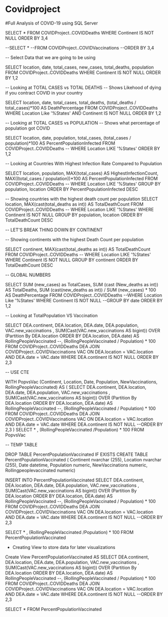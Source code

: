 # Covidproject
#Full Analysis of COVID-19 using SQL Server

SELECT *
FROM COVIDProject..COVIDDeaths
WHERE Continent IS NOT NULL
ORDER BY 3,4

--SELECT *
--FROM COVIDProject..COVIDVaccinations
--ORDER BY 3,4

-- Select Data that we are going to be using

SELECT location, date, total_cases, new_cases, total_deaths, population
FROM COVIDProject..COVIDDeaths
WHERE Continent IS NOT NULL
ORDER BY 1,2 


-- Looking at TOTAL CASES vs TOTAL DEATHS
-- Shows Likehood of dying if you contract COVID in your country

SELECT location, date, total_cases, total_deaths, (total_deaths / total_cases)*100 AS DeathPercentage
FROM COVIDProject..COVIDDeaths
WHERE Location Like '%States'
AND Continent IS NOT NULL
ORDER BY 1,2

-- Looking at TOTAL CASES vs POPULATION
-- Shows what percentage of population got COVID

SELECT location, date, population, total_cases,  (total_cases / population)*100 AS PercentPopulationInfected
FROM COVIDProject..COVIDDeaths
-- WHERE Location LIKE '%States'
ORDER BY 1,2

-- Looking at Countries With Highest Infection Rate Compared to Population

SELECT location, population, MAX(total_cases) AS HighestInfectionCount,  MAX((total_cases / population))*100 AS PercentPopulationInfected
FROM COVIDProject..COVIDDeaths
-- WHERE Location LIKE '%States'
GROUP BY population, location
ORDER BY PercentPopulationInfected DESC

-- Showing countries with the highest death count per population
SELECT location, MAX(cast(total_deaths as int)) AS TotalDeathCount
FROM COVIDProject..COVIDDeaths
-- WHERE Location LIKE '%States'
WHERE Continent IS NOT NULL
GROUP BY population, location
ORDER BY TotalDeathCount DESC

-- LET'S BREAK THING DOWN BY CONTINENT

-- Showing continents with the highest Death Count per population

SELECT continent, MAX(cast(total_deaths as int)) AS TotalDeathCount
FROM COVIDProject..COVIDDeaths
-- WHERE Location LIKE '%States'
WHERE Continent IS NOT NULL
GROUP BY continent
ORDER BY TotalDeathCount DESC


-- GLOBAL NUMBERS

SELECT SUM (new_cases) as TotalCases, SUM (cast (New_deaths as int)) AS TotalDeaths, 
SUM (cast(new_deaths as int)) / SUM (new_cases) * 100 AS DeathPercentage
FROM COVIDProject..COVIDDeaths
--WHERE Location Like '%States'
WHERE Continent IS NOT NULL
--GROUP BY date
ORDER BY 1,2


-- Looking at TotalPopulation VS Vaccination

SELECT DEA.continent, DEA.location, DEA.date, DEA.population, VAC.new_vaccinations
, SUM(Cast(VAC.new_vaccinations AS bigint)) OVER (Partition By DEA.location ORDER BY DEA.location, 
DEA.date) AS RollingPeopleVaccinated
--, (RollingPeopleVaccinated / Population) * 100
FROM COVIDProject..COVIDDeaths DEA 
JOIN COVIDProject..COVIDVaccinations VAC
ON DEA.location = VAC.location
AND DEA.date = VAC.date
WHERE DEA.continent IS NOT NULL
ORDER BY 2,3 

-- USE CTE

WITH PopvsVac (Continent, Location, Date, Population, NewVaccinations, RollingPeopleVaccinated)
AS
(
SELECT DEA.continent, DEA.location, DEA.date, DEA.population, VAC.new_vaccinations
, SUM(Cast(VAC.new_vaccinations AS bigint)) OVER (Partition By DEA.location ORDER BY DEA.location, 
DEA.date) AS RollingPeopleVaccinated
--, (RollingPeopleVaccinated / Population) * 100
FROM COVIDProject..COVIDDeaths DEA 
JOIN COVIDProject..COVIDVaccinations VAC
ON DEA.location = VAC.location
AND DEA.date = VAC.date
WHERE DEA.continent IS NOT NULL
--ORDER BY 2,3 
)
SELECT * , (RollingPeopleVaccinated /Population) * 100
FROM PopvsVac


-- TEMP TABLE

DROP TABLE PercentPopulationVaccinated IF EXISTS
CREATE TABLE PercentPopulationVaccinated
(
Continent nvarchar (255),
Location nvarchar (255),
Date datetime, 
Population numeric,
NewVaccinations numeric, 
Rollingpeoplevaccinated numeric)


INSERT INTO PercentPopulationVaccinated
SELECT DEA.continent, DEA.location, DEA.date, DEA.population, VAC.new_vaccinations
, SUM(Cast(VAC.new_vaccinations AS bigint)) OVER (Partition By DEA.location ORDER BY DEA.location, 
DEA.date) AS RollingPeopleVaccinated
--, (RollingPeopleVaccinated / Population) * 100
FROM COVIDProject..COVIDDeaths DEA 
JOIN COVIDProject..COVIDVaccinations VAC
ON DEA.location = VAC.location
AND DEA.date = VAC.date
WHERE DEA.continent IS NOT NULL
--ORDER BY 2,3 

SELECT * , (RollingPeopleVaccinated /Population) * 100
FROM PercentPopulationVaccinated

- Creating View to store data for later visualizations

Create View PercentPopulationVaccinated AS
SELECT DEA.continent, DEA.location, DEA.date, DEA.population, VAC.new_vaccinations
, SUM(Cast(VAC.new_vaccinations AS bigint)) OVER (Partition By DEA.location ORDER BY DEA.location, 
DEA.date) AS RollingPeopleVaccinated
--, (RollingPeopleVaccinated / Population) * 100
FROM COVIDProject..COVIDDeaths DEA 
JOIN COVIDProject..COVIDVaccinations VAC
ON DEA.location = VAC.location
AND DEA.date = VAC.date
WHERE DEA.continent IS NOT NULL
--ORDER BY 2,3 


SELECT * 
FROM PercentPopulationVaccinated
